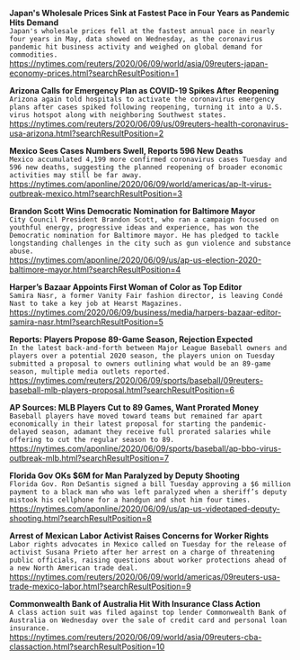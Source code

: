 **Japan's Wholesale Prices Sink at Fastest Pace in Four Years as Pandemic Hits Demand**\
`Japan's wholesale prices fell at the fastest annual pace in nearly four years in May, data showed on Wednesday, as the coronavirus pandemic hit business activity and weighed on global demand for commodities.`\
https://nytimes.com/reuters/2020/06/09/world/asia/09reuters-japan-economy-prices.html?searchResultPosition=1

**Arizona Calls for Emergency Plan as COVID-19 Spikes After Reopening**\
`Arizona again told hospitals to activate the coronavirus emergency plans after cases spiked following reopening, turning it into a U.S. virus hotspot along with neighboring Southwest states.`\
https://nytimes.com/reuters/2020/06/09/us/09reuters-health-coronavirus-usa-arizona.html?searchResultPosition=2

**Mexico Sees Cases Numbers Swell, Reports 596 New Deaths**\
`Mexico accumulated 4,199 more confirmed coronavirus cases Tuesday and 596 new deaths, suggesting the planned reopening of broader economic activities may still be far away.`\
https://nytimes.com/aponline/2020/06/09/world/americas/ap-lt-virus-outbreak-mexico.html?searchResultPosition=3

**Brandon Scott Wins Democratic Nomination for Baltimore Mayor**\
`City Council President Brandon Scott, who ran a campaign focused on youthful energy, progressive ideas and experience, has won the Democratic nomination for Baltimore mayor. He has pledged to tackle longstanding challenges in the city such as gun violence and substance abuse.`\
https://nytimes.com/aponline/2020/06/09/us/ap-us-election-2020-baltimore-mayor.html?searchResultPosition=4

**Harper’s Bazaar Appoints First Woman of Color as Top Editor**\
`Samira Nasr, a former Vanity Fair fashion director, is leaving Condé Nast to take a key job at Hearst Magazines.`\
https://nytimes.com/2020/06/09/business/media/harpers-bazaar-editor-samira-nasr.html?searchResultPosition=5

**Reports: Players Propose 89-Game Season, Rejection Expected**\
`In the latest back-and-forth between Major League Baseball owners and players over a potential 2020 season, the players union on Tuesday submitted a proposal to owners outlining what would be an 89-game season, multiple media outlets reported.`\
https://nytimes.com/reuters/2020/06/09/sports/baseball/09reuters-baseball-mlb-players-proposal.html?searchResultPosition=6

**AP Sources: MLB Players Cut to 89 Games, Want Prorated Money**\
`Baseball players have moved toward teams but remained far apart economically in their latest proposal for starting the pandemic-delayed season, adamant they receive full prorated salaries while offering to cut the regular season to 89.`\
https://nytimes.com/aponline/2020/06/09/sports/baseball/ap-bbo-virus-outbreak-mlb.html?searchResultPosition=7

**Florida Gov OKs $6M for Man Paralyzed by Deputy Shooting**\
`Florida Gov. Ron DeSantis signed a bill Tuesday approving a $6 million payment to a black man who was left paralyzed when a sheriff’s deputy mistook his cellphone for a handgun and shot him four times. `\
https://nytimes.com/aponline/2020/06/09/us/ap-us-videotaped-deputy-shooting.html?searchResultPosition=8

**Arrest of Mexican Labor Activist Raises Concerns for Worker Rights**\
`Labor rights advocates in Mexico called on Tuesday for the release of activist Susana Prieto after her arrest on a charge of threatening public officials, raising questions about worker protections ahead of a new North American trade deal.`\
https://nytimes.com/reuters/2020/06/09/world/americas/09reuters-usa-trade-mexico-labor.html?searchResultPosition=9

**Commonwealth Bank of Australia Hit With Insurance Class Action**\
`A class action suit was filed against top lender Commonwealth Bank of Australia on Wednesday over the sale of credit card and personal loan insurance.`\
https://nytimes.com/reuters/2020/06/09/world/asia/09reuters-cba-classaction.html?searchResultPosition=10

